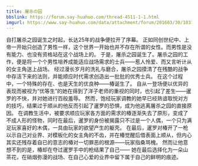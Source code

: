 ```yaml
---
title: 屠杀の园
bbslink: https://forum.say-huahuo.com/thread-4511-1-1.html
imgurl: https://www.say-huahuo.com/data/attachment/forum/201603/30/103158uau5wis8dp02i8s6.jpg
---
```


自打屠杀之园诞生之时起，长达25年的战争便拉开了序幕。
正如同创世纪中、上帝一开始只创造了男性一样，这个世界一开始也并不存在所谓的女性。而男性是没有能力、也没有资格站在这个战场上的。
于是，屠杀之园诞生了。屠杀之园的工作，便是将一个个男性培养成能适应战场需求的士兵——惹人怜爱、而又言听计从的女主角送上战场。
经过漫长岁月的洗礼与磨合，屠杀之园摸清了在残酷的战争中存活下来的法则，并能顺应时代需求创造出一批批的优秀士兵。
在这个过程中，一个特殊的存在、也是天生的优良种——椿诞生了。
自从一登场便以优异的表现而被视为“优等生”的她在得到了洋子老师的重视的同时，也引起了差生——暹罗的不快，并对她进行百般羞辱。
然而，饱经玩家调教的她早已经熟谙取悦对方的技巧，结果过于顺从的他反而引起了暹罗的恐惧，成为他逃离屠杀之园的直接原因。
在调教生活中，被要求顺应玩家各方面的需求的椿逐渐失去了原形，变成了不成人形的怪物，同时在最后，暹罗的身份被揭露只不过是一个人偶，一个只为满足玩家喜好的木偶，一具由玩家的欲望产生的躯壳。
在最后，暹罗对椿开了一枪以示自己对业界、对模板化的女主角的不齿，并在椿觉醒后借表面上顺从，但内心其实还残存着自已的意志的椿对一切罪恶的根源——玩家指桑骂槐。
然而让他意想不到的是，椿却在夺过暹罗手中的枪结果了自己——
她在最后选择化为一朵山茶花，在硝烟弥漫的战场、在自己心爱的业界中留下属于自己的鲜明的痕迹。<!--more-->
